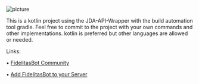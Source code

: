![picture](https://media.discordapp.net/attachments/979110196372713502/1093517438143967342/image.png)

This is a kotlin project using the JDA-API-Wrapper with the build automation tool gradle. Feel free to commit to the project with your own commands and other implementations. kotlin is preferred but other languages are allowed or needed.

Links:
 
 • [FidelitasBot Community](https://discord.gg/EcbnGTSMZZ)
 
 • [Add FidelitasBot to your Server](https://discord.com/api/oauth2/authorize?client_id=1000390823273304066&permissions=8&scope=bot)
